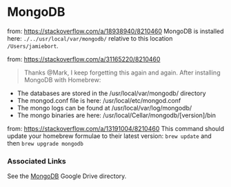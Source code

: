 # MongoDB

from: https://stackoverflow.com/a/18938940/8210460
MongoDB is installed here: `./../usr/local/var/mongodb/` relative to this location `/Users/jamiebort`.

from: https://stackoverflow.com/a/31165220/8210460
>Thanks @Mark, I keep forgetting this again and again. After installing MongoDB with Homebrew:
* The databases are stored in the /usr/local/var/mongodb/ directory
* The mongod.conf file is here: /usr/local/etc/mongod.conf
* The mongo logs can be found at /usr/local/var/log/mongodb/
* The mongo binaries are here: /usr/local/Cellar/mongodb/[version]/bin

from: https://stackoverflow.com/a/13191004/8210460
This command should update your homebrew formulae to their latest version:
`brew update`
and then
`brew upgrade mongodb`

### Associated Links
See the [MongoDB](https://drive.google.com/drive/folders/1mmHoSEevriv7CTlENLY0-6TeGh3A_0yA) Google Drive directory.